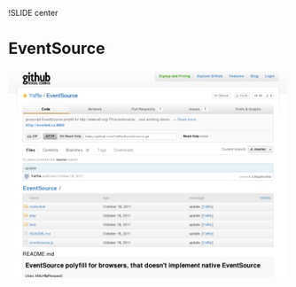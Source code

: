 !SLIDE center
# EventSource #

[ ![EventSource](05.EventSource.png) ](https://github.com/Yaffle/EventSource)
